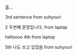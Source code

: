 흠...

3rd sentence from suhyouri 

2 두번째 문장입니다. from laptap

helloooo 4th from laptop 


5th 나도 쓰고 있었음 from suhyouri 
